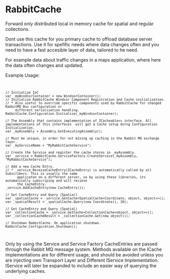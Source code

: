 # RabbitCache
Forward only distributed local in memory cache for spatial and regular collections.

Dont use this cache for you primary cache to offload database server transactions.
Use it for spefific needs where data changes often and you need to have a fast accesible layer of data, tailored to he need.

For example data about traffic changes in a maps application, where here the data often changes and updated.


Example Usage:
<code>

	// Initialize IoC
	var _myWindsorContainer = new WindsorContainer();
	// Initialize RabbitCache Windsor Component Registration and Cache initialization.
	// * Also useful to override specific components used by RabbitCache for changed RabbitMQ Bus configuration or
	     different serialization handling.
	RabbitCache.Configuration.Initialize(_myWindsorContainer);

	// The Assembly that contains implementation of ICacheable<> interface. All implementations of this interfaces 	will get a Cache setup durng Configuration Initialization.
	var _myAssembly = Assembly.GetExecutingAssembly();

	// Must be unique, in order for not mixing up caching in the Rabbit MQ exchange layer.
	var _myServiceName = "MyRabbitCacheService";

	// Create the Service and register the cache stores in _myAssembly.
	var _service = RabbitCache.ServiceFactory.CreateService(_myAssembly, "MyRabbitCacheService");

	// Add a new Cache Entry.
	// * _service.ReceiveCacheEntry(ICacheEntry) is automatically called by all Subscribers. This is usually the same
	      applicaton on a different server, so by using these libraries, its automatically subscriping and will recieve
	      the CacheEntry.
	_service.AddCacheEntry(new CacheEntry());

	// Get CacheEntry and Query (Spatial)
	var _spatialCache = _service.GetCache<SpatialCache<Coordinate, object, object>>();
	var _spatialResult = _spatialCache.Query(new Coordinate(), 10);

	// Get CacheEntry and Query (Spatial)
	var _collectionCache = _service.GetCache<CollectionCache<object, object>>();
	var _collectionCacheResult = _collectionCache.Get(new object());

	// Shutdown RabbitCache. On application shutdown.
	RabbitCache.Configuration.Shutdown();
</code>

Only by using the Service and Service Factory CacheEntries are passed through the Rabbit MQ message system.
Methods available on the ICache implementations are for different usage, and should be avoided unless you are injecting own Transport Layer and Different IService Implementation. 
IService will later be expanded to include an easier way of querying the underlying caches.
